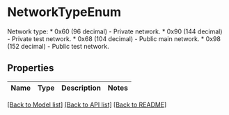 # NetworkTypeEnum

Network type: * 0x60 (96 decimal) - Private network. * 0x90 (144 decimal) - Private test network. * 0x68 (104 decimal) - Public main network. * 0x98 (152 decimal) - Public test network. 
## Properties
Name | Type | Description | Notes
------------ | ------------- | ------------- | -------------

[[Back to Model list]](../README.md#documentation-for-models) [[Back to API list]](../README.md#documentation-for-api-endpoints) [[Back to README]](../README.md)


